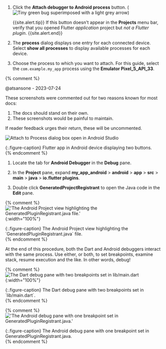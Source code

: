 1. Click the **Attach debugger to Android process** button.
   (![Tiny green bug superimposed with a light grey arrow](/assets/images/docs/testing/debugging/native/android-studio/attach-process-button.png))

    {{site.alert.tip}}
      If this button doesn't appear in the **Projects** menu bar, verify that
      you opened Flutter _application_ project but _not a Flutter plugin_.
    {{site.alert.end}}

1. The **process** dialog displays one entry for each connected device.
   Select **show all processes** to display available processes for each
   device.

1. Choose the process to which you want to attach.
   For this guide, select the `com.example.my_app` process
   using the **Emulator Pixel_5_API_33**.

{% comment %}

   @atsansone - 2023-07-24

   These screenshots were commented out for two reasons known for most docs:

   1. The docs should stand on their own.
   2. These screenshots would be painful to maintain.

   If reader feedback urges their return, these will be uncommented.

   ![Attach to Process dialog box open in Android Studio](/assets/images/docs/testing/debugging/native/android-studio/attach-process-dialog.png)
   <div markdown="1">{:.figure-caption}
   Flutter app in Android device displaying two buttons.
   </div>
{% endcomment %}

1. Locate the tab for **Android Debugger** in the **Debug** pane.

1. In the **Project** pane, expand
   **my_app_android** <span aria-label="and then">></span>
   **android** <span aria-label="and then">></span>
   **app** <span aria-label="and then">></span>
   **src** <span aria-label="and then">></span>
   **main** <span aria-label="and then">></span>
   **java** <span aria-label="and then">></span>
   **io.flutter plugins**.

1. Double click **GeneratedProjectRegistrant** to open the
   Java code in the **Edit** pane.

{% comment %}
   !['The Android Project view highlighting the GeneratedPluginRegistrant.java file.'](/assets/images/docs/testing/debugging/native/android-studio/debug-open-java-code.png){:width="100%"}
   <div markdown="1">{:.figure-caption}
   The Android Project view highlighting the `GeneratedPluginRegistrant.java` file.
   </div>
{% endcomment %}

At the end of this procedure, both the Dart and Android debuggers interact
with the same process.
Use either, or both, to set breakpoints, examine stack, resume execution
and the like. In other words, debug!

{% comment %}
![The Dart debug pane with two breakpoints set in `lib/main.dart`](/assets/images/docs/testing/debugging/native/dart-debugger.png){:width="100%"}
<div markdown="1">{:.figure-caption}
The Dart debug pane with two breakpoints set in `lib/main.dart`.
</div>
{% endcomment %}

{% comment %}
!['The Android debug pane with one breakpoint set in GeneratedPluginRegistrant.java.'](/assets/images/docs/testing/debugging/native/android-studio/debugger-active.png)
<div markdown="1">{:.figure-caption}
The Android debug pane with one breakpoint set in GeneratedPluginRegistrant.java.
</div>
{% endcomment %}
